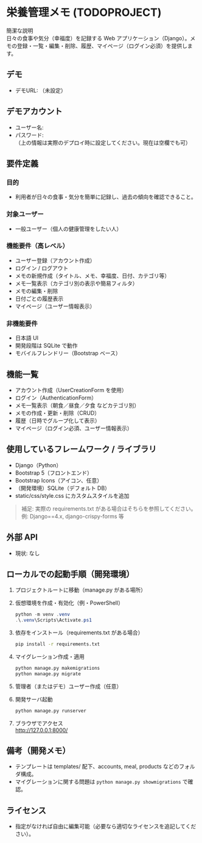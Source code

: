 # 栄養管理メモ (TODOPROJECT)

簡潔な説明  
日々の食事や気分（幸福度）を記録する Web アプリケーション（Django）。メモの登録・一覧・編集・削除、履歴、マイページ（ログイン必須）を提供します。

## デモ
- デモURL: （未設定）

## デモアカウント
- ユーザー名:  
- パスワード:   
（上の情報は実際のデプロイ時に設定してください。現在は空欄でも可）

## 要件定義
### 目的
- 利用者が日々の食事・気分を簡単に記録し、過去の傾向を確認できること。

### 対象ユーザー
- 一般ユーザー（個人の健康管理をしたい人）

### 機能要件（高レベル）
- ユーザー登録（アカウント作成）
- ログイン / ログアウト
- メモの新規作成（タイトル、メモ、幸福度、日付、カテゴリ等）
- メモ一覧表示（カテゴリ別の表示や簡易フィルタ）
- メモの編集・削除
- 日付ごとの履歴表示
- マイページ（ユーザー情報表示）

### 非機能要件
- 日本語 UI
- 開発段階は SQLite で動作
- モバイルフレンドリー（Bootstrap ベース）

## 機能一覧
- アカウント作成（UserCreationForm を使用）
- ログイン（AuthenticationForm）
- メモ一覧表示（朝食／昼食／夕食 などカテゴリ別）
- メモの作成・更新・削除（CRUD）
- 履歴（日時でグループ化して表示）
- マイページ（ログイン必須、ユーザー情報表示）

## 使用しているフレームワーク / ライブラリ
- Django（Python）
- Bootstrap 5（フロントエンド）
- Bootstrap Icons（アイコン、任意）
- （開発環境）SQLite（デフォルト DB）
- static/css/style.css にカスタムスタイルを追加

> 補足: 実際の requirements.txt がある場合はそちらを参照してください。例: Django==4.x, django-crispy-forms 等

## 外部 API
- 現状: なし

## ローカルでの起動手順（開発環境）
1. プロジェクトルートに移動（manage.py がある場所）
2. 仮想環境を作成・有効化（例・PowerShell）
   ```powershell
   python -m venv .venv
   .\.venv\Scripts\Activate.ps1
   ```
3. 依存をインストール（requirements.txt がある場合）
   ```bash
   pip install -r requirements.txt
   ```
4. マイグレーション作成・適用
   ```bash
   python manage.py makemigrations
   python manage.py migrate
   ```
5. 管理者（またはデモ）ユーザー作成（任意）
   
6. 開発サーバ起動
   ```bash
   python manage.py runserver
   ```
7. ブラウザでアクセス  
   http://127.0.0.1:8000/

## 備考（開発メモ）
- テンプレートは templates/ 配下、accounts, meal, products などのフォルダ構成。  
- マイグレーションに関する問題は `python manage.py showmigrations` で確認。

## ライセンス
- 指定がなければ自由に編集可能（必要なら適切なライセンスを追記してください）。